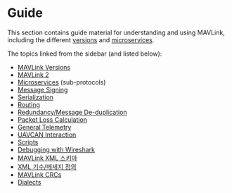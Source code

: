 # Guide

This section contains guide material for understanding and using MAVLink, including the different [versions](../guide/mavlink_version.md) and [microservices](../services/index.md).

The topics linked from the sidebar (and listed below):

- [MAVLink Versions](../guide/mavlink_version.md)
- [MAVLink 2](../guide/mavlink_2.md)
- [Microservices](../services/index.md) (sub-protocols)
- [Message Signing](../guide/message_signing.md)
- [Serialization](../guide/serialization.md)
- [Routing](../guide/routing.md)
- [Redundancy/Message De-duplication](../guide/redundancy_deduplication.md)
- [Packet Loss Calculation](../guide/packet_loss.md)
- [General Telemetry](../guide/general_telemetry.md)
- [UAVCAN Interaction](../guide/uavcan_interaction.md)
- [Scripts](../guide/scripts.md)
- [Debugging with Wireshark](../guide/wireshark.md)
- [MAVLink XML 스키마](../guide/xml_schema.md)
- [XML 기수/메세지 정의](../guide/define_xml_element.md)
- [MAVLink CRCs](../guide/crc.md)
- [Dialects](../messages/index.md)